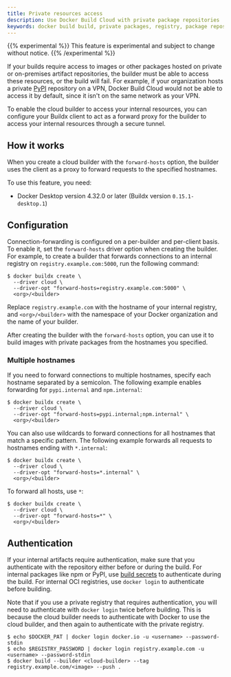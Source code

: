 ```yaml
---
title: Private resources access
description: Use Docker Build Cloud with private package repositories
keywords: docker build build, private packages, registry, package repository, vpn, forward-hosts
---
```


{{% experimental %}}
This feature is experimental and subject to change without notice.
{{% /experimental %}}

If your builds require access to images or other packages hosted on private or
on-premises artifact repositories, the builder must be able to access these
resources, or the build will fail. For example, if your organization hosts a
private [PyPI](https://pypi.org/) repository on a VPN, Docker Build Cloud would
not be able to access it by default, since it isn't on the same network as your
VPN.

To enable the cloud builder to access your internal resources, you can
configure your Buildx client to act as a forward proxy for the builder to
access your internal resources through a secure tunnel.

## How it works

When you create a cloud builder with the `forward-hosts` option, the builder
uses the client as a proxy to forward requests to the specified hostnames.

To use this feature, you need:

- Docker Desktop version 4.32.0 or later (Buildx version `0.15.1-desktop.1`)

## Configuration

Connection-forwarding is configured on a per-builder and per-client basis. To
enable it, set the `forward-hosts` driver option when creating the builder. For
example, to create a builder that forwards connections to an internal registry
on `registry.example.com:5000`, run the following command:

```console
$ docker buildx create \
  --driver cloud \
  --driver-opt "forward-hosts=registry.example.com:5000" \
  <org>/<builder>
```

Replace `registry.example.com` with the hostname of your internal registry, and
`<org>/<builder>` with the namespace of your Docker organization and the name
of your builder.

After creating the builder with the `forward-hosts` option, you can use it to
build images with private packages from the hostnames you specified.

### Multiple hostnames

If you need to forward connections to multiple hostnames, specify each hostname
separated by a semicolon. The following example enables forwarding for
`pypi.internal` and `npm.internal`:

```console
$ docker buildx create \
  --driver cloud \
  --driver-opt "forward-hosts=pypi.internal;npm.internal" \
  <org>/<builder>
```

You can also use wildcards to forward connections for all hostnames that match
a specific pattern. The following example forwards all requests to hostnames
ending with `*.internal`:

```console
$ docker buildx create \
  --driver cloud \
  --driver-opt "forward-hosts=*.internal" \
  <org>/<builder>
```

To forward all hosts, use `*`:

```console
$ docker buildx create \
  --driver cloud \
  --driver-opt "forward-hosts=*" \
  <org>/<builder>
```

## Authentication

If your internal artifacts require authentication, make sure that you
authenticate with the repository either before or during the build. For
internal packages like npm or PyPI, use [build secrets](/manuals/build/building/secrets.md)
to authenticate during the build. For internal OCI registries, use `docker
login` to authenticate before building.

Note that if you use a private registry that requires authentication, you will
need to authenticate with `docker login` twice before building. This is because
the cloud builder needs to authenticate with Docker to use the cloud builder,
and then again to authenticate with the private registry.

```console
$ echo $DOCKER_PAT | docker login docker.io -u <username> --password-stdin
$ echo $REGISTRY_PASSWORD | docker login registry.example.com -u <username> --password-stdin
$ docker build --builder <cloud-builder> --tag registry.example.com/<image> --push .
```
